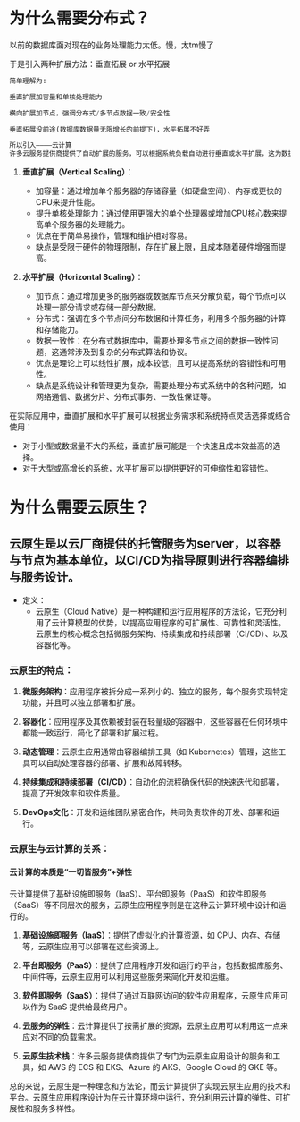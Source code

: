 # 为什么需要分布式？

以前的数据库面对现在的业务处理能力太低。慢，太tm慢了

于是引入两种扩展方法：垂直拓展 or  水平拓展
```python
简单理解为:

垂直扩展加容量和单核处理能力

横向扩展加节点，强调分布式/多节点数据一致/安全性 

垂直拓展没前途(数据库数据量无限增长的前提下)，水平拓展不好弄

所以引入————云计算
许多云服务提供商提供了自动扩展的服务，可以根据系统负载自动进行垂直或水平扩展，这为数据库扩展提供了更多的灵活性和便利性。
```

1. **垂直扩展（Vertical Scaling）**：
   - 加容量：通过增加单个服务器的存储容量（如硬盘空间）、内存或更快的CPU来提升性能。
   - 提升单核处理能力：通过使用更强大的单个处理器或增加CPU核心数来提高单个服务器的处理能力。
   - 优点在于简单易操作，管理和维护相对容易。
   - 缺点是受限于硬件的物理限制，存在扩展上限，且成本随着硬件增强而提高。

2. **水平扩展（Horizontal Scaling）**：
   - 加节点：通过增加更多的服务器或数据库节点来分散负载，每个节点可以处理一部分请求或存储一部分数据。
   - 分布式：强调在多个节点间分布数据和计算任务，利用多个服务器的计算和存储能力。
   - 数据一致性：在分布式数据库中，需要处理多节点之间的数据一致性问题，这通常涉及到复杂的分布式算法和协议。
   - 优点是理论上可以线性扩展，成本较低，且可以提高系统的容错性和可用性。
   - 缺点是系统设计和管理更为复杂，需要处理分布式系统中的各种问题，如网络通信、数据分片、分布式事务、一致性保证等。

在实际应用中，垂直扩展和水平扩展可以根据业务需求和系统特点灵活选择或结合使用：

- 对于小型或数据量不大的系统，垂直扩展可能是一个快速且成本效益高的选择。
- 对于大型或高增长的系统，水平扩展可以提供更好的可伸缩性和容错性。



# 为什么需要云原生？

## 云原生是以云厂商提供的托管服务为server，以容器与节点为基本单位，以CI/CD为指导原则进行容器编排与服务设计。
- 定义：
	- 云原生（Cloud Native）是一种构建和运行应用程序的方法论，它充分利用了云计算模型的优势，以提高应用程序的可扩展性、可靠性和灵活性。云原生的核心概念包括微服务架构、持续集成和持续部署（CI/CD）、以及容器化等。

### 云原生的特点：

1. **微服务架构**：应用程序被拆分成一系列小的、独立的服务，每个服务实现特定功能，并且可以独立部署和扩展。

2. **容器化**：应用程序及其依赖被封装在轻量级的容器中，这些容器在任何环境中都能一致运行，简化了部署和扩展过程。

3. **动态管理**：云原生应用通常由容器编排工具（如 Kubernetes）管理，这些工具可以自动处理容器的部署、扩展和故障转移。

4. **持续集成和持续部署（CI/CD）**：自动化的流程确保代码的快速迭代和部署，提高了开发效率和软件质量。

5. **DevOps文化**：开发和运维团队紧密合作，共同负责软件的开发、部署和运行。

### 云原生与云计算的关系：
####  云计算的本质是“一切皆服务”+弹性
云计算提供了基础设施即服务（IaaS）、平台即服务（PaaS）和软件即服务（SaaS）等不同层次的服务，云原生应用程序则是在这种云计算环境中设计和运行的。

1. **基础设施即服务（IaaS）**：提供了虚拟化的计算资源，如 CPU、内存、存储等，云原生应用可以部署在这些资源上。

2. **平台即服务（PaaS）**：提供了应用程序开发和运行的平台，包括数据库服务、中间件等，云原生应用可以利用这些服务来简化开发和运维。

3. **软件即服务（SaaS）**：提供了通过互联网访问的软件应用程序，云原生应用可以作为 SaaS 提供给最终用户。

4. **云服务的弹性**：云计算提供了按需扩展的资源，云原生应用可以利用这一点来应对不同的负载需求。

5. **云原生技术栈**：许多云服务提供商提供了专门为云原生应用设计的服务和工具，如 AWS 的 ECS 和 EKS、Azure 的 AKS、Google Cloud 的 GKE 等。

总的来说，云原生是一种理念和方法论，而云计算提供了实现云原生应用的技术和平台。云原生应用程序设计为在云计算环境中运行，充分利用云计算的弹性、可扩展性和服务多样性。



